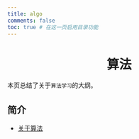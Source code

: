 ```yaml
---
title: algo
comments: false
toc: true # 在这一页启用目录功能
---
```


# <center>算法</center>

本页总结了关于`算法学习`的大纲。

## 简介

- [关于算法](/posts/36727525.html)

